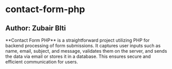 # contact-form-php
<h2>Author: Zubair Blti</h2>
**Contact Form PHP** is a straightforward project utilizing PHP for backend processing of form submissions. It captures user inputs such as name, email, subject, and message, validates them on the server, and sends the data via email or stores it in a database. This ensures secure and efficient communication for users.

